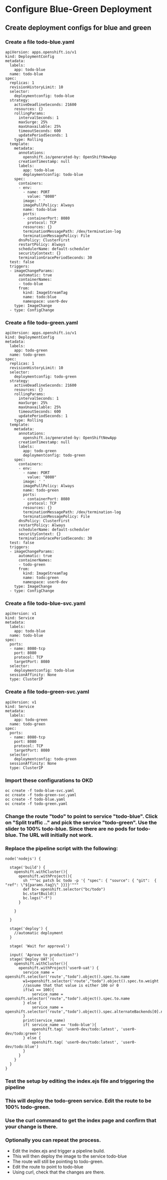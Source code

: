 # Configure Blue-Green Deployment
## Create deployment configs for blue and green 

### Create a file todo-blue.yaml

```
apiVersion: apps.openshift.io/v1
kind: DeploymentConfig
metadata:
  labels:
    app: todo-blue
  name: todo-blue
spec:
  replicas: 1
  revisionHistoryLimit: 10
  selector:
    deploymentconfig: todo-blue
  strategy:
    activeDeadlineSeconds: 21600
    resources: {}
    rollingParams:
      intervalSeconds: 1
      maxSurge: 25%
      maxUnavailable: 25%
      timeoutSeconds: 600
      updatePeriodSeconds: 1
    type: Rolling
  template:
    metadata:
      annotations:
        openshift.io/generated-by: OpenShiftNewApp
      creationTimestamp: null
      labels:
        app: todo-blue
        deploymentconfig: todo-blue
    spec:
      containers:
      - env:
        - name: PORT
          value: "8080"
        image: ' '
        imagePullPolicy: Always
        name: todo-blue
        ports:
        - containerPort: 8080
          protocol: TCP
        resources: {}
        terminationMessagePath: /dev/termination-log
        terminationMessagePolicy: File
      dnsPolicy: ClusterFirst
      restartPolicy: Always
      schedulerName: default-scheduler
      securityContext: {}
      terminationGracePeriodSeconds: 30
  test: false
  triggers:
  - imageChangeParams:
      automatic: true
      containerNames:
      - todo-blue
      from:
        kind: ImageStreamTag
        name: todo:blue
        namespace: user0-dev
    type: ImageChange
  - type: ConfigChange
```

### Create a file todo-green.yaml

```
apiVersion: apps.openshift.io/v1
kind: DeploymentConfig
metadata:
  labels:
    app: todo-green
  name: todo-green
spec:
  replicas: 1
  revisionHistoryLimit: 10
  selector:
    deploymentconfig: todo-green
  strategy:
    activeDeadlineSeconds: 21600
    resources: {}
    rollingParams:
      intervalSeconds: 1
      maxSurge: 25%
      maxUnavailable: 25%
      timeoutSeconds: 600
      updatePeriodSeconds: 1
    type: Rolling
  template:
    metadata:
      annotations:
        openshift.io/generated-by: OpenShiftNewApp
      creationTimestamp: null
      labels:
        app: todo-green
        deploymentconfig: todo-green
    spec:
      containers:
      - env:
        - name: PORT
          value: "8080"
        image: ' '
        imagePullPolicy: Always
        name: todo-green
        ports:
        - containerPort: 8080
          protocol: TCP
        resources: {}
        terminationMessagePath: /dev/termination-log
        terminationMessagePolicy: File
      dnsPolicy: ClusterFirst
      restartPolicy: Always
      schedulerName: default-scheduler
      securityContext: {}
      terminationGracePeriodSeconds: 30
  test: false
  triggers:
  - imageChangeParams:
      automatic: true
      containerNames:
      - todo-green
      from:
        kind: ImageStreamTag
        name: todo:green
        namespace: user0-dev
    type: ImageChange
  - type: ConfigChange
```
### Create a file todo-blue-svc.yaml

```
apiVersion: v1
kind: Service
metadata:
  labels:
    app: todo-blue
  name: todo-blue
spec:
  ports:
  - name: 8080-tcp
    port: 8080
    protocol: TCP
    targetPort: 8080
  selector:
    deploymentconfig: todo-blue
  sessionAffinity: None
  type: ClusterIP
```

### Create a file todo-green-svc.yaml

```
apiVersion: v1
kind: Service
metadata:
  labels:
    app: todo-green
  name: todo-green
spec:
  ports:
  - name: 8080-tcp
    port: 8080
    protocol: TCP
    targetPort: 8080
  selector:
    deploymentconfig: todo-green
  sessionAffinity: None
  type: ClusterIP
```
### Import these configurations to OKD

```
oc create -f todo-blue-svc.yaml  
oc create -f todo-green-svc.yaml
oc create -f todo-blue.yaml  
oc create -f todo-green.yaml
```

### Change the route "todo" to point to service "todo-blue". Click on "Split traffic .." and pick the service "todo-green". Use the slider to 100% todo-blue. Since there are no pods for todo-blue. The URL will initially not work.

### Replace the pipeline script with the following:

```
node('nodejs') {

  stage('build') {
    openshift.withCluster(){
      openshift.withProject(){
        sh """oc patch bc todo -p '{ "spec": { "source": { "git":  { "ref": \"${params.tag}\" }}}}'"""
        def bc= openshift.selector("bc/todo")
        bc.startBuild()
        bc.logs("-f")
      }
      
    }
    
  }

  stage('deploy') {
    //automatic deployment
  } 

  stage( 'Wait for approval')
  
  input( 'Aprove to production?')
  stage('Deploy UAT'){
    openshift.withCluster(){
      openshift.withProject('user0-uat') {
        service_name = openshift.selector('route',"todo").object().spec.to.name
        w1=openshift.selector('route',"todo").object().spec.to.weight
        //assume that that value is either 100 or 0
        if(w1 == 100){
            service_name = openshift.selector('route',"todo").object().spec.to.name
        } else {
            service_name = openshift.selector('route',"todo").object().spec.alternateBackends[0].name
        }
        print(service_name)
        if( service_name == 'todo-blue'){
            openshift.tag( 'user0-dev/todo:latest', 'user0-dev/todo:green')
        } else {
            openshift.tag( 'user0-dev/todo:latest', 'user0-dev/todo:blue')
        }
      }
    }
  }
}
```

### Test the setup by editing the index.ejs file and triggering the pipeline

### This will deploy the todo-green service. Edit the route to be 100% todo-green.

### Use the curl command to get the index page and confirm that your change is there.

### Optionally you can repeat the process. 
- Edit the index.ejs and trigger a pipeline build.
- This will then deploy the image to the service todo-blue
- The route will still be pointing to todo-green.
- Edit the route to point to todo-blue
- Using curl, check that the changes are there.


